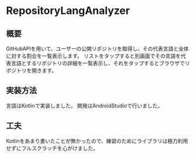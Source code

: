 # RepositoryLangAnalyzer
## 概要
GitHubAPIを用いて、ユーザーの公開リポジトリを取得し、その代表言語と全体に対する割合を一覧表示します。
リストをタップすると別画面でその言語を代表言語とするリポジトリの詳細を一覧表示し、それをタップするとブラウザでリポジトリを開きます。

## 実装方法
言語はKotlinで実装しました。
開発はAndroidStudioで行いました。

## 工夫
Kotlinをあまり書いたことが無かったので、練習のためにライブラリは極力利用せずにフルスクラッチを心がけました。

